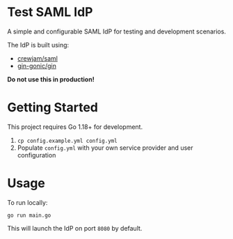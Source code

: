Test SAML IdP
=============

A simple and configurable SAML IdP for testing and development scenarios.

The IdP is built using:

- [crewjam/saml](https://github.com/crewjam/saml)
- [gin-gonic/gin](https://github.com/gin-gonic/gin)

**Do not use this in production!**

# Getting Started

This project requires Go 1.18+ for development.

1. `cp config.example.yml config.yml`
2. Populate `config.yml` with your own service provider and user configuration

# Usage

To run locally:

```shell
go run main.go
```

This will launch the IdP on port `8080` by default.
